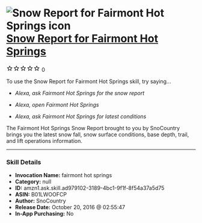# &nbsp;<img src="skill_icon" alt="Snow Report for Fairmont Hot Springs icon" width="36"> [Snow Report for Fairmont Hot Springs](http://alexa.amazon.com/#skills/amzn1.ask.skill.ad979102-3189-4bc1-9f1f-8f54a37a5d75)
![0 stars](../../images/ic_star_border_black_18dp_1x.png)![0 stars](../../images/ic_star_border_black_18dp_1x.png)![0 stars](../../images/ic_star_border_black_18dp_1x.png)![0 stars](../../images/ic_star_border_black_18dp_1x.png)![0 stars](../../images/ic_star_border_black_18dp_1x.png) 0

To use the Snow Report for Fairmont Hot Springs skill, try saying...

* *Alexa, ask Fairmont Hot Springs for the snow report*

* *Alexa, open Fairmont Hot Springs*

* *Alexa, ask Fairmont Hot Springs for latest conditions*

The Fairmont Hot Springs Snow Report brought to you by SnoCountry brings you the latest snow fall, snow surface conditions,  base depth, trail, and lift operations information.

***

### Skill Details

* **Invocation Name:** fairmont hot springs
* **Category:** null
* **ID:** amzn1.ask.skill.ad979102-3189-4bc1-9f1f-8f54a37a5d75
* **ASIN:** B01LWOOFCP
* **Author:** SnoCountry
* **Release Date:** October 20, 2016 @ 02:55:47
* **In-App Purchasing:** No
